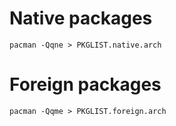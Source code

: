 # Native packages

``` shell
pacman -Qqne > PKGLIST.native.arch
```

# Foreign packages

``` shell
pacman -Qqme > PKGLIST.foreign.arch
```
